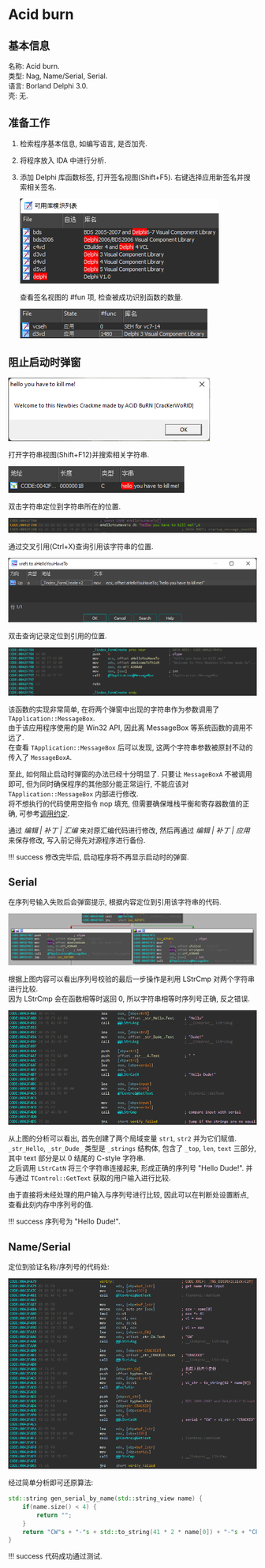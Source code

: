# Acid burn

## 基本信息

名称: Acid burn.  
类型: Nag, Name/Serial, Serial.  
语言: Borland Delphi 3.0.  
壳: 无.

## 准备工作

1. 检索程序基本信息, 如编写语言, 是否加壳.
2. 将程序放入 IDA 中进行分析.
3. 添加 Delphi 库函数标签, 打开签名视图(Shift+F5). 右键选择应用新签名并搜索相关签名.

    ![Delphi 签名](assets/1_sig_delphi.webp)  

    查看签名视图的 #fun 项, 检查被成功识别函数的数量.  

    ![签名视图](assets/1_sig.webp)  

## 阻止启动时弹窗

![启动时弹窗](assets/1_startup_msgbox.webp)  

打开字符串视图(Shift+F12)并搜索相关字符串.  

![字符串 "hello"](assets/1_ida_str_hello.webp)  

双击字符串定位到字符串所在的位置.  

![字符串 "hello" 的位置](assets/1_str_hello_position.webp)  

通过交叉引用(Ctrl+X)查询引用该字符串的位置.  

![字符串 "hello" 的交叉引用](assets/1_str_hello_xref.webp)  

双击查询记录定位到引用的位置.  

![index_FromCreate](assets/1_func_index_FromCreate.webp)  

该函数的实现非常简单, 在将两个弹窗中出现的字符串作为参数调用了 `TApplication::MessageBox`.  
由于该应用程序使用的是 Win32 API, 因此离 MessageBox 等系统函数的调用不远了.  
在查看 `TApplication::MessageBox` 后可以发现, 这两个字符串参数被原封不动的传入了 `MessageBoxA`.  

至此, 如何阻止启动时弹窗的办法已经十分明显了. 只要让 `MessageBoxA` 不被调用即可, 但为同时确保程序的其他部分能正常运行, 不能应该对 `TApplication::MessageBox` 内部进行修改.  
将不想执行的代码使用空指令 nop 填充, 但需要确保堆栈平衡和寄存器数值的正确, 可参考[调用约定](../调用约定.md).  

通过 *编辑 | 补丁 | 汇编* 来对原汇编代码进行修改, 然后再通过 *编辑 | 补丁 | 应用* 来保存修改, 写入前记得先对源程序进行备份.  

!!! success
    修改完毕后, 启动程序将不再显示启动时的弹窗.  

## Serial

在序列号输入失败后会弹窗提示, 根据内容定位到引用该字符串的代码.  

![序列号验证_0](assets/1_serial_verify_.webp)  

根据上图内容可以看出序列号校验的最后一步操作是利用 LStrCmp 对两个字符串进行比较.  
因为 LStrCmp 会在函数相等时返回 0, 所以字符串相等时序列号正确, 反之错误.  

![序列号验证_1](assets/1_serial_verify.webp)  

从上图的分析可以看出, 首先创建了两个局域变量 `str1`, `str2` 并为它们赋值.  `_str_Hello`, `_str_Dude_` 类型是 `_strings` 结构体, 包含了 `_top`, `len`, `text` 三部分, 其中 text 部分是以 0 结尾的 C-style 字符串.  
之后调用 `LStrCatN` 将三个字符串连接起来, 形成正确的序列号 "Hello Dude!". 并与通过 `TControl::GetText` 获取的用户输入进行比较.  

由于直接将未经处理的用户输入与序列号进行比较, 因此可以在判断处设置断点, 查看此刻内存中序列号的值.  

!!! success
    序列号为 "Hello Dude!".  

## Name/Serial

定位到验证名称/序列号的代码处:  

![名称/序列号验证](assets/1_name_serial_verify_.webp)  

经过简单分析即可还原算法:  

```cpp
std::string gen_serial_by_name(std::string_view name) {
    if(name.size() < 4) {
        return "";
    }
    return "CW"s + "-"s + std::to_string(41 * 2 * name[0]) + "-"s + "CRACKED"s;
}
```

!!! success
    代码成功通过测试.
